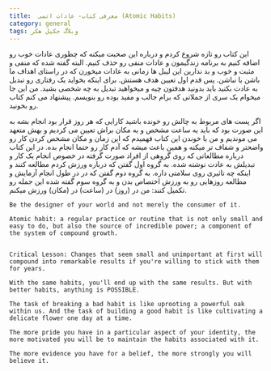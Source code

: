```yaml
---
title:  معرفی کتاب- عادات اتمی (Atomic Habits) 
category: general
tags: وبلاگ جکیل هکر
---
```


این کتاب رو تازه شروع کردم و درباره این صحبت میکنه که چطوری عادات خوب رو اضافه کنیم به برنامه زندگیمون و عادات منفی رو حذف کنیم. البته گفته شده که منفی و مثبت و خوب و بد ندارین این لیبل ها زمانی به عادات میخورن که در راستای اهداف ما باشن یا نباشن. پس قدم اول تعیین هدف هستش. برای اینکه بخواید یک رفتاری رو تبدیل به عادت بکنید باید بدونید هدفتون چیه و میخواهید تبدیل به چه شخصی بشید. من این جا میخوام یک سری از جملاتی که برام جالب و مفید بوده رو بنویسم. پیشنهاد می کنم کتاب رو بخونید.

اگر پست های مربوط به چالش رو خونده باشید کارایی که هر روز قرار بود انجام بشه به این صورت بود که باید یه ساعت مشخص و یه مکان براش تعیین می کردیم و بهش متعهد می موندیم و من با خوندن این کتاب فهمیدم که این زمان و مکان مشخص کردن کار رو واضحتر و شفاف تر میکنه و همین باعث میشه که آدم کار رو حتما انجام بده. در این کتاب درباره مطالعاتی که روی گروهی از افراد صورت گرفته در خصوص انجام یک کار و تبدیلش به عادت نوشته شده. به گروه اول گفتن که درباره ورزش کردم مطالعه کنند و اینکه چه تاثیری روی سلامتی داره. به گروه دوم گفتن که در در طول انجام آزمایش و مطالعه روزهایی رو به ورزش اختصاص بدن و به گروه سوم گفته شده این جمله رو تکمیل کنند: من در (روز) در (ساعت) در (مکان) ورزش میکنم.



    Be the designer of your world and not merely the consumer of it.

    Atomic habit: a regular practice or routine that is not only small and easy to do, but also the source of incredible power; a component of the system of compound growth.
    

    Critical Lesson: Changes that seem small and unimportant at first will compound into remarkable results if you're willing to stick with them for years.

    With the same habits, you'll end up with the same results. But with better habits, anything is POSSIBLE.

    The task of breaking a bad habit is like uprooting a powerful oak within us. And the task of building a good habit is like cultivating a delicate flower one day at a time.

    The more pride you have in a particular aspect of your identity, the more motivated you will be to maintain the habits associated with it.

    The more evidence you have for a belief, the more strongly you will believe it.

















